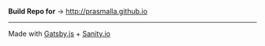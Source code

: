 **Build Repo for** &rarr; http://prasmalla.github.io
&nbsp;

---

Made with [Gatsby.js](https://www.gatsbyjs.org/) + [Sanity.io](https://www.sanity.io/)
